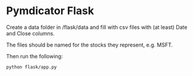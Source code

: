 # Pymdicator Flask
Create a data folder in /flask/data and fill with csv files with (at least) Date and Close columns.

The files should be named for the stocks they represent, e.g. MSFT.

Then run the following:

```python flask/app.py```